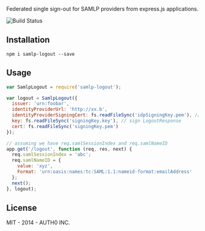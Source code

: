 Federated single sign-out for SAMLP providers from express.js applications.

![Build Status](https://github.com/auth0/samlp-logout/workflows/Tests/badge.svg)

## Installation

```
npm i samlp-logout --save
```

## Usage

```javascript
var SamlpLogout = require('samlp-logout');

var logout = SamlpLogout({
  issuer: 'urn:foobar',
  identityProviderUrl: 'http://xx.b',
  identityProviderSigningCert: fs.readFileSync('idpSigningKey.pem'), // validate LogoutRequest signature
  key: fs.readFileSync('signingKey.key'), // sign LogoutResponse
  cert: fs.readFileSync('signingKey.pem')
});

// assuming we have req.samlSessionIndex and req.samlNameID
app.get('/logout', function (req, res, next) {
  req.samlSessionIndex = 'abc';
  req.samlNameID = {
    value: 'xyz',
    Format: 'urn:oasis:names:tc:SAML:1.1:nameid-format:emailAddress'
  };
  next();
}, logout);
```

## License

MIT - 2014 - AUTH0 INC.
